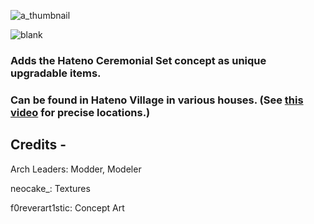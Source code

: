 ![a_thumbnail](https://user-images.githubusercontent.com/80713508/145371173-193548d4-6a8b-4956-95fb-0621f101cd8d.png)

![blank](https://user-images.githubusercontent.com/80713508/145371785-934d7b16-6e47-4ec4-b275-66dc4557a550.png)

### Adds the Hateno Ceremonial Set concept as unique upgradable items. 

### Can be found in Hateno Village in various houses. (See [this video](https://www.youtube.com/watch?v=GjqtbAuT6d0) for precise locations.)

## Credits -

Arch Leaders: Modder, Modeler

neocake_: Textures

f0reverart1stic: Concept Art
